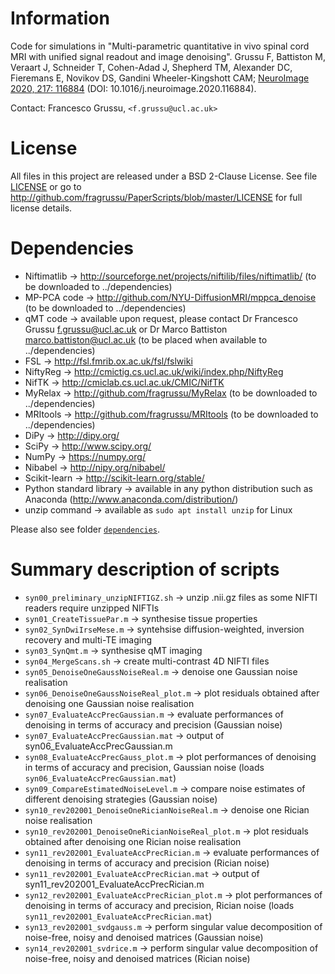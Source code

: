 # Information
Code for simulations in "Multi-parametric quantitative in vivo spinal cord MRI with unified signal readout and image denoising". Grussu F, Battiston M, Veraart J, Schneider T, Cohen-Adad J, Shepherd TM, Alexander DC, Fieremans E, Novikov DS, Gandini Wheeler-Kingshott CAM; [NeuroImage 2020, 217: 116884](http://doi.org/10.1016/j.neuroimage.2020.116884) (DOI: 10.1016/j.neuroimage.2020.116884).


Contact: Francesco Grussu, `<f.grussu@ucl.ac.uk>`


# License
All files in this project are released under a BSD 2-Clause License.
See file [LICENSE](http://github.com/fragrussu/PaperScripts/blob/master/LICENSE) or go to http://github.com/fragrussu/PaperScripts/blob/master/LICENSE for full license details.



# Dependencies

* Niftimatlib                -> http://sourceforge.net/projects/niftilib/files/niftimatlib/ (to be downloaded to ../dependencies)
* MP-PCA code                -> http://github.com/NYU-DiffusionMRI/mppca_denoise (to be downloaded to ../dependencies)
* qMT code                   -> available upon request, please contact Dr Francesco Grussu <f.grussu@ucl.ac.uk> or Dr Marco Battiston <marco.battiston@ucl.ac.uk> (to be placed when available to ../dependencies)
* FSL                        -> http://fsl.fmrib.ox.ac.uk/fsl/fslwiki
* NiftyReg                   -> http://cmictig.cs.ucl.ac.uk/wiki/index.php/NiftyReg
* NifTK                      -> http://cmiclab.cs.ucl.ac.uk/CMIC/NifTK
* MyRelax                    -> http://github.com/fragrussu/MyRelax (to be downloaded to ../dependencies)
* MRItools                   -> http://github.com/fragrussu/MRItools (to be downloaded to ../dependencies)
* DiPy                       -> http://dipy.org/
* SciPy                      -> http://www.scipy.org/
* NumPy                      -> https://numpy.org/
* Nibabel                    -> http://nipy.org/nibabel/
* Scikit-learn               -> http://scikit-learn.org/stable/
* Python standard library    -> available in any python distribution such as Anaconda (http://www.anaconda.com/distribution/)
* unzip command              -> available as `sudo apt install unzip` for Linux

Please also see folder [`dependencies`](https://github.com/fragrussu/PaperScripts/blob/master/sc_unireadout/dependencies/README.md).



# Summary description of scripts

* `syn00_preliminary_unzipNIFTIGZ.sh`                ->  unzip .nii.gz files as some NIFTI readers require unzipped NIFTIs
* `syn01_CreateTissuePar.m`                          ->  synthesise tissue properties
* `syn02_SynDwiIrseMese.m`                           ->  syntehsise diffusion-weighted, inversion recovery and multi-TE imaging
* `syn03_SynQmt.m`                                   ->  synthesise qMT imaging
* `syn04_MergeScans.sh`                              ->  create multi-contrast 4D NIFTI files
* `syn05_DenoiseOneGaussNoiseReal.m`                 ->  denoise one Gaussian noise realisation
* `syn06_DenoiseOneGaussNoiseReal_plot.m`            ->  plot residuals obtained after denoising one Gaussian noise realisation
* `syn07_EvaluateAccPrecGaussian.m`                  ->  evaluate performances of denoising in terms of accuracy and precision (Gaussian noise)
* `syn07_EvaluateAccPrecGaussian.mat`                ->  output of syn06_EvaluateAccPrecGaussian.m
* `syn08_EvaluateAccPrecGauss_plot.m`                ->  plot performances of denoising in terms of accuracy and precision, Gaussian noise (loads `syn06_EvaluateAccPrecGaussian.mat`)
* `syn09_CompareEstimatedNoiseLevel.m`               ->  compare noise estimates of different denoising strategies (Gaussian noise)
* `syn10_rev202001_DenoiseOneRicianNoiseReal.m`      ->  denoise one Rician noise realisation
* `syn10_rev202001_DenoiseOneRicianNoiseReal_plot.m` ->  plot residuals obtained after denoising one Rician noise realisation
* `syn11_rev202001_EvaluateAccPrecRician.m`          ->  evaluate performances of denoising in terms of accuracy and precision (Rician noise)
* `syn11_rev202001_EvaluateAccPrecRician.mat`        ->  output of syn11_rev202001_EvaluateAccPrecRician.m
* `syn12_rev202001_EvaluateAccPrecRician_plot.m`     ->  plot performances of denoising in terms of accuracy and precision, Rician noise (loads `syn11_rev202001_EvaluateAccPrecRician.mat`)
* `syn13_rev202001_svdgauss.m`                       ->  perform singular value decomposition of noise-free, noisy and denoised matrices (Gaussian noise)
* `syn14_rev202001_svdrice.m`                        ->  perform singular value decomposition of noise-free, noisy and denoised matrices (Rician noise)



